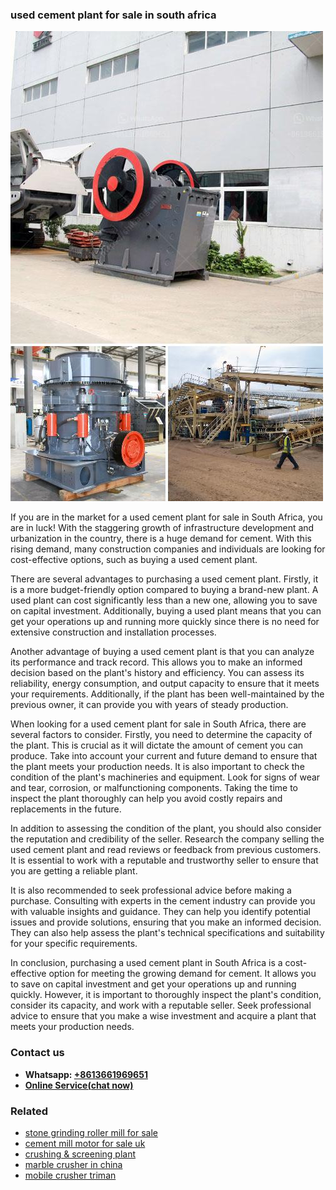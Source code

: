 <h3>used cement plant for sale in south africa</h3><img src='1703042617.jpg' alt=''><p>If you are in the market for a used cement plant for sale in South Africa, you are in luck! With the staggering growth of infrastructure development and urbanization in the country, there is a huge demand for cement. With this rising demand, many construction companies and individuals are looking for cost-effective options, such as buying a used cement plant.</p><p>There are several advantages to purchasing a used cement plant. Firstly, it is a more budget-friendly option compared to buying a brand-new plant. A used plant can cost significantly less than a new one, allowing you to save on capital investment. Additionally, buying a used plant means that you can get your operations up and running more quickly since there is no need for extensive construction and installation processes.</p><p>Another advantage of buying a used cement plant is that you can analyze its performance and track record. This allows you to make an informed decision based on the plant's history and efficiency. You can assess its reliability, energy consumption, and output capacity to ensure that it meets your requirements. Additionally, if the plant has been well-maintained by the previous owner, it can provide you with years of steady production.</p><p>When looking for a used cement plant for sale in South Africa, there are several factors to consider. Firstly, you need to determine the capacity of the plant. This is crucial as it will dictate the amount of cement you can produce. Take into account your current and future demand to ensure that the plant meets your production needs. It is also important to check the condition of the plant's machineries and equipment. Look for signs of wear and tear, corrosion, or malfunctioning components. Taking the time to inspect the plant thoroughly can help you avoid costly repairs and replacements in the future.</p><p>In addition to assessing the condition of the plant, you should also consider the reputation and credibility of the seller. Research the company selling the used cement plant and read reviews or feedback from previous customers. It is essential to work with a reputable and trustworthy seller to ensure that you are getting a reliable plant.</p><p>It is also recommended to seek professional advice before making a purchase. Consulting with experts in the cement industry can provide you with valuable insights and guidance. They can help you identify potential issues and provide solutions, ensuring that you make an informed decision. They can also help assess the plant's technical specifications and suitability for your specific requirements.</p><p>In conclusion, purchasing a used cement plant in South Africa is a cost-effective option for meeting the growing demand for cement. It allows you to save on capital investment and get your operations up and running quickly. However, it is important to thoroughly inspect the plant's condition, consider its capacity, and work with a reputable seller. Seek professional advice to ensure that you make a wise investment and acquire a plant that meets your production needs.</p><h3>Contact us</h3><ul><li><strong>Whatsapp:&nbsp;<a href="https://wa.me/8613661969651">+8613661969651</a></strong></li><li><a href="https://swt.shibang-china.com/?git&amp;zhl&amp;used cement plant for sale in south africa"><strong>Online Service(chat now)</strong></a></li></ul><h3>Related</h3><ul><li><a href='stone grinding roller mill for sale.md'>stone grinding roller mill for sale</a></li><li><a href='cement mill motor for sale uk.md'>cement mill motor for sale uk</a></li><li><a href='crushing  screening plant.md'>crushing & screening plant</a></li><li><a href='marble crusher in china.md'>marble crusher in china</a></li><li><a href='mobile crusher triman.md'>mobile crusher triman</a></li></ul>